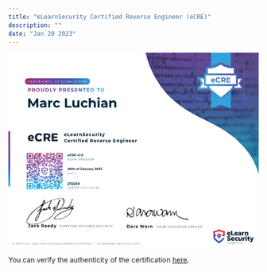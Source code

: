 ```yaml
---
title: "eLearnSecurity Certified Reverse Engineer (eCRE)"
description: ""
date: "Jan 20 2023"
---
```


![](./image.png)

You can verify the authenticity of the certification [here](https://verified.elearnsecurity.com/certificates/dd0159be-2f13-44ce-91a4-69fb2dfb405d).